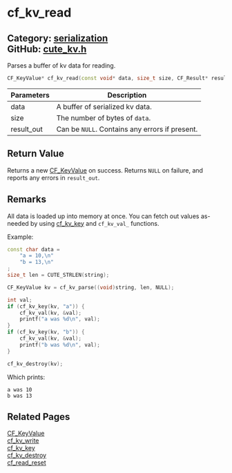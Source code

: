 [](../header.md ':include')

# cf_kv_read

Category: [serialization](https://github.com/RandyGaul/cute_framework/blob/master/docs/api_reference?id=serialization)  
GitHub: [cute_kv.h](https://github.com/RandyGaul/cute_framework/blob/master/include/cute_kv.h)  
---

Parses a buffer of kv data for reading.

```cpp
CF_KeyValue* cf_kv_read(const void* data, size_t size, CF_Result* result_out);
```

Parameters | Description
--- | ---
data | A buffer of serialized kv data.
size | The number of bytes of `data`.
result_out | Can be `NULL`. Contains any errors if present.

## Return Value

Returns a new [CF_KeyValue](https://github.com/RandyGaul/cute_framework/blob/master/docs/serialization/cf_keyvalue.md) on success. Returns `NULL` on failure, and reports any errors in `result_out`.

## Remarks

All data is loaded up into memory at once. You can fetch out values as-needed by using [cf_kv_key](https://github.com/RandyGaul/cute_framework/blob/master/docs/serialization/cf_kv_key.md) and `cf_kv_val_` functions.

Example:

```cpp
const char data =
    "a = 10,\n"
    "b = 13,\n"
;
size_t len = CUTE_STRLEN(string);

CF_KeyValue kv = cf_kv_parse((void)string, len, NULL);

int val;
if (cf_kv_key(kv, "a")) {
    cf_kv_val(kv, &val);
    printf("a was %d\n", val);
}
if (cf_kv_key(kv, "b")) {
    cf_kv_val(kv, &val);
    printf("b was %d\n", val);
}

cf_kv_destroy(kv);
```

Which prints:

```
a was 10
b was 13
```

## Related Pages

[CF_KeyValue](https://github.com/RandyGaul/cute_framework/blob/master/docs/serialization/cf_keyvalue.md)  
[cf_kv_write](https://github.com/RandyGaul/cute_framework/blob/master/docs/serialization/cf_kv_write.md)  
[cf_kv_key](https://github.com/RandyGaul/cute_framework/blob/master/docs/serialization/cf_kv_key.md)  
[cf_kv_destroy](https://github.com/RandyGaul/cute_framework/blob/master/docs/serialization/cf_kv_destroy.md)  
[cf_read_reset](https://github.com/RandyGaul/cute_framework/blob/master/docs/serialization/cf_read_reset.md)  
